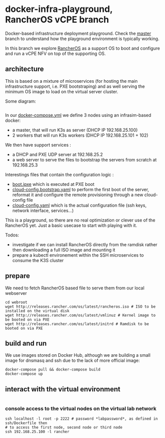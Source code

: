 # docker-infra-playground, RancherOS vCPE branch
Docker-based infrastructure deployment playground. Check the [master](https://github.com/ravens/docker-infra-playground/tree/master) branch to understand how the playground environment is typically working.

In this branch we explore [RancherOS](https://github.com/rancher/os) as a support OS to boot and configure and run a vCPE NFV on top of the supporting OS.

## architecture 

This is based on a mixture of microservices (for hosting the main infrastructure support, i.e. PXE bootstraping) and as well serving the minimum OS image to load on the virtual server cluster.

Some diagram:

```
```

In our [docker-compose.yml](./docker-compose.yml) we define 3 nodes using an infrasim-based docker:
 * a master, that will run K3s as server (DHCP IP 192.168.25.100)
 * 2 workers that will run K3s workers (DHCP IP 192.168.25.101 + 102)

We then have support services :
 * a DHCP and PXE UDP server at 192.168.25.2
 * a web server to serve the files to bootstrap the servers from scratch at 192.168.25.3

Interestings files that contain the configuration logic :
  * [boot.ipxe](./webroot/boot.ipxe) which is executed at PXE boot
  * [cloud-config.bootstrap.yaml](./webroot/cloud-config.bootstrap.yaml) to perform the first boot of the server, reformat it and configure the remote provisioning through a new cloud-config file
  * [cloud-config.yaml](./webroot/cloud-config.yaml) which is the actual configuration file (ssh keys, network interface, services...)

  This is a playground, so there are no real optimization or clever use of the RancherOS yet. Just a basic usecase to start with playing with it.

Todos:
 * investigate if we can install RancherOS directly from the ramdisk rather then downloading a full ISO image and mounting it
 * prepare a kubectl environement within the SSH microservices to consume the K3S cluster

## prepare

We need to fetch RancherOS based file to serve them from our local webserver
```
cd webroot
wget http://releases.rancher.com/os/latest/rancheros.iso # ISO to be installed on the virtual disk
wget http://releases.rancher.com/os/latest/vmlinuz # Kernel image to be booted on via PXE
wget http://releases.rancher.com/os/latest/initrd # Ramdisk to be booted on via PXE
```

## build and run

We use images stored on Docker Hub, although we are building a small image for dnsmasq and ssh due to the lack of more official image:
```
docker-compose pull && docker-compose build
docker-compose up
```

## interact with the virtual environment

```

```

### console access to the virtual nodes on the virtual lab network

```
ssh localhost -l root -p 2222 # password *labpassword*, as defined in ssh/Dockerfile then
# to access the first node, second node or third node
ssh 192.168.25.100 -l rancher 
```
